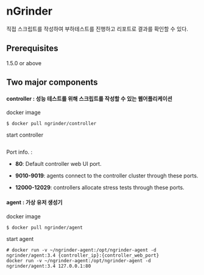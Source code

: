 # nGrinder
직접 스크립트를 작성하여 부하테스트를 진행하고 리포트로 결과를 확인할 수 있다.

## Prerequisites
1.5.0 or above

## Two major components
#### __controller__ : 성능 테스트를 위해 스크립트를 작성할 수 있는 웹어플리케이션

docker image 
```
$ docker pull ngrinder/controller
```

start controller
```

``` 

Port info. : 
* __80__: Default controller web UI port.

* __9010-9019__: agents connect to the controller cluster through these ports.

* __12000-12029__: controllers allocate stress tests through these ports.


#### __agent__ : 가상 유저 생성기

docker image 
```
$ docker pull ngrinder/agent
```

start agent 
```
# docker run -v ~/ngrinder-agent:/opt/ngrinder-agent -d ngrinder/agent:3.4 {controller_ip}:{controller_web_port}
docker run -v ~/ngrinder-agent:/opt/ngrinder-agent -d ngrinder/agent:3.4 127.0.0.1:80
``` 
